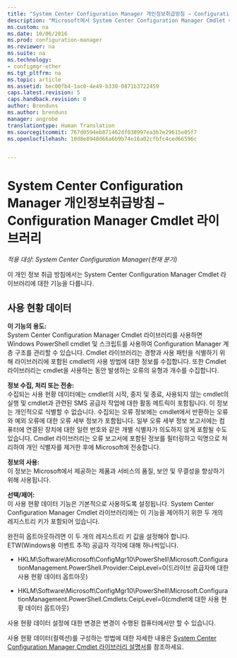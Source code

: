 ```yaml
---
title: "System Center Configuration Manager 개인정보취급방침 – Configuration Manager Cmdlet 라이브러리 | Microsoft 문서"
description: "Microsoft에서 System Center Configuration Manager Cmdlet 라이브러리와 관련된 데이터를 수집하고 사용하는 방법을 알아봅니다."
ms.custom: na
ms.date: 10/06/2016
ms.prod: configuration-manager
ms.reviewer: na
ms.suite: na
ms.technology:
- configmgr-other
ms.tgt_pltfrm: na
ms.topic: article
ms.assetid: bec00fb4-1ac0-4e49-b330-0871b3722459
caps.latest.revision: 5
caps.handback.revision: 0
author: Brenduns
ms.author: brenduns
manager: angrobe
translationtype: Human Translation
ms.sourcegitcommit: 767d0594eb871462df038997ea3b7e29615e05f7
ms.openlocfilehash: 10d8e8948d66a6b9b74e16a02cfbfc4ced66596c


---
```

# <a name="system-center-configuration-manager-privacy-statement---configuration-manager-cmdlet-library"></a>System Center Configuration Manager 개인정보취급방침 – Configuration Manager Cmdlet 라이브러리

*적용 대상: System Center Configuration Manager(현재 분기)*

이 개인 정보 취급 방침에서는 System Center Configuration Manager Cmdlet 라이브러리에 대한 기능을 다룹니다.  

## <a name="usage-data"></a>사용 현황 데이터  
 **이 기능의 용도:**   
System Center Configuration Manager Cmdlet 라이브러리를 사용하면 Windows PowerShell cmdlet 및 스크립트를 사용하여 Configuration Manager 계층 구조를 관리할 수 있습니다. Cmdlet 라이브러리는 경향과 사용 패턴을 식별하기 위해 라이브러리에 포함된 cmdlet의 사용 방법에 대한 정보를 수집합니다.  또한 Cmdlet 라이브러리는 cmdlet을 사용하는 동안 발생하는 오류의 유형과 개수를 수집합니다.  

 **정보 수집, 처리 또는 전송:**   
수집되는 사용 현황 데이터에는 cmdlet의 시작, 중지 및 종료, 사용되지 않는 cmdlet의 실행 및 cmdlet과 관련된 SMS 공급자 작업에 대한 활동 메트릭이 포함됩니다. 이 정보는 개인적으로 식별할 수 없습니다.  수집되는 오류 정보에는 cmdlet에서 반환하는 오류와 예외 오류에 대한 오류 세부 정보가 포함됩니다. 일부 오류 세부 정보 보고서에는 컴퓨터에 연결된 장치에 대한 일련 번호와 같은 개별 식별자가 의도하지 않게 포함될 수도 있습니다. Cmdlet 라이브러리는 오류 보고서에 포함된 정보를 필터링하고 익명으로 처리하여 개인 식별자를 제거한 후에 Microsoft에 전송합니다.  

 **정보의 사용:**   
이 정보는 Microsoft에서 제공하는 제품과 서비스의 품질, 보안 및 무결성을 향상하기 위해 사용됩니다.  

 **선택/제어:**   
이 사용 현황 데이터 기능은 기본적으로 사용하도록 설정됩니다. System Center Configuration Manager Cmdlet 라이브러리에는 이 기능을 제어하기 위한 두 개의 레지스트리 키가 포함되어 있습니다.  

 완전히 옵트아웃하려면 이 두 개의 레지스트리 키 값을 설정해야 합니다. ETW(Windows용 이벤트 추적) 공급자 각각에 대해 하나씩입니다.  

-   HKLM\Software\Microsoft\ConfigMgr10\PowerShell\Microsoft.ConfigurationManagement.PowerShell.Provider:CeipLevel=0(드라이브 공급자에 대한 사용 현황 데이터 옵트아웃)  

-   HKLM\Software\Microsoft\ConfigMgr10\PowerShell\Microsoft.ConfigurationManagement.PowerShell.Cmdlets:CeipLevel=0(cmdlet에 대한 사용 현황 데이터 옵트아웃)  

 사용 현황 데이터 설정에 대한 변경은 변경이 수행된 컴퓨터에서만 할 수 있습니다.  

 사용 현황 데이터(컬렉션)를 구성하는 방법에 대한 자세한 내용은 [System Center Configuration Manager Cmdlet 라이브러리 설명서](https://technet.microsoft.com/en-us/library/dn958404.aspx)를 참조하세요.   



<!--HONumber=Dec16_HO3-->


